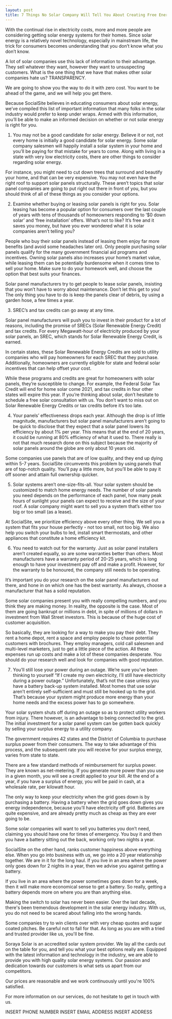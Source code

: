 ```yaml
---
layout: post
title: 7 Things No Solar Company Will Tell You About Creating Free Energy For You And Your Family
---
```






With the continual rise in electricity costs, more and more people are considering getting solar energy systems for their homes. Since solar energy is a relatively novel technology, especially in mainstream life, the trick for consumers becomes understanding that you don’t know what you don’t know. 

A lot of solar companies use this lack of information to their advantage. They sell whatever they want, however they want to unsuspecting customers. What is the one thing that we have that makes other solar companies hate us? TRANSPARENCY.

We are going to show you the way to do it with zero cost. You want to be ahead of the game, and we will help you get there.

Because SocialSite believes in educating consumers about solar energy, we’ve compiled this list of important information that many folks in the solar industry would prefer to keep under wraps. Armed with this information, you’ll be able to make an informed decision on whether or not solar energy is right for you.




1. You may not be a good candidate for solar energy.
Believe it or not, not every home is initially a good candidate for solar energy. Some solar company salesmen will happily install a solar system in your home and you’ll be paying for that mistake for years to come. Along with living in a state with very low electricity costs, there are other things to consider regarding solar energy. 

For instance, you might need to cut down trees that surround and beautify your home, and that can be very expensive. You may not even have the right roof to support solar panels structurally. These aren’t topics that solar panel companies are going to put right out there in front of you, but you should think of all of these things as you consider your options.















2. Examine whether buying or leasing solar panels is right for you.
Solar leasing has become a popular option for consumers over the last couple of years with tens of thousands of homeowners responding to ‘$0 down solar’ and ‘free installation’ offers. What’s not to like? It’s free and it saves you money, but have you ever wondered what it is solar companies aren’t telling you?

People who buy their solar panels instead of leasing them enjoy far more benefits (and avoid some headaches later on). Only people purchasing solar panels qualify for the many government financial aid programs and incentives. Owning solar panels also increases your home’s market value, while leasing them can be potentially burdensome when it comes time to sell your home. Make sure to do your homework well, and choose the option that best suits your finances.

Solar panel manufacturers try to get people to lease solar panels, insisting that you won’t have to worry about maintenance. Don’t let this get to you! The only thing you have to do is keep the panels clear of debris, by using a garden hose, a few times a year.








3. SREC’s and tax credits can go away at any time.

Solar panel manufacturers will push you to invest in their product for a lot of reasons, including the promise of SRECs (Solar Renewable Energy Credit) and tax credits.
For every Megawatt-hour of electricity produced by your solar panels, an SREC, which stands for Solar Renewable Energy Credit, is earned. 

In certain states, these Solar Renewable Energy Credits are sold to utility companies who will pay homeowners for each SREC that they purchase. Additionally, homeowners are currently eligible for state and federal solar incentives that can help offset your cost.

While these programs and credits are great for homeowners with solar panels, they’re susceptible to change. For example, the Federal Solar Tax Credit will end for home solar come 2021, and tax credits in four other states will expire this year. If you’re thinking about solar, don’t hesitate to schedule a free solar consultation with us. You don’t want to miss out on Solar Renewable Energy Credits or tax credits before it’s too late.






4. Your panels’ effectiveness drops each year.
Although the drop is of little magnitude, manufacturers but solar panel manufacturers aren’t going to be quick to disclose that they expect that a solar panel lowers its efficiency by about 1% per year. This means that at the end of 20 years, it could be running at 80% efficiency of what it used to. There really is not that much research done on this subject because the majority of solar panels around the globe are only about 10 years old.

Some companies use panels that are of low quality, and they end up dying within 5-7 years. SocialSite circumvents this problem by using panels that are of top-notch quality. You’ll pay a little more, but you’ll be able to pay it off sooner and attain full ownership quicker.















5. Solar systems aren’t one-size-fits-all.
Your solar system should be customized to match home energy needs. The number of solar panels you need depends on the performance of each panel, how many peak hours of sunlight your panels can expect to receive and the size of your roof. A solar company might want to sell you a system that’s either too big or too small (as a lease). 

At SocialSite, we prioritize efficiency above every other thing. We sell you a system that fits your house perfectly - not too small, not too big. We also help you switch your bulbs to led, install smart thermostats, and other appliances that constitute a home efficiency kit.
















6. You need to watch out for the warranty.
Just as solar panel installers aren’t created equally, so are some warranties better than others. Most manufacturers have a warranty period of 20-25 years, which is long enough to have your investment pay off and make a profit. However, for the warranty to be honoured, the company still needs to be operating.

It’s important you do your research on the solar panel manufacturers out there, and hone in on which one has the best warranty. As always, choose a manufacturer that has a solid reputation.

Some solar companies present you with really compelling numbers, and you think they are making money. In reality, the opposite is the case. Most of them are going bankrupt or millions in debt, in spite of millions of dollars in investment from Wall Street investors. This is because of the huge cost of customer acquisition. 

So basically, they are looking for a way to make you pay their debt. They rent a home depot, rent a space and employ people to chase potential customers with brochures. They employ managers, cold call salesmen and multi-level marketers, just to get a little piece of the action. All these expenses run up costs and make a lot of these companies desperate. You should do your research well and look for companies with good reputation.



7. You’ll still lose your power during an outage.
We’re sure you’ve been thinking to yourself “If I create my own electricity, I’ll still have electricity during a power outage.” Unfortunately, that’s not the case unless you have a battery back-up system installed. Most homes that use solar aren’t entirely self-sufficient and must still be hooked up to the grid. That’s because your system might produce more energy than your home needs and the excess power has to go somewhere. 

Your solar system shuts off during an outage so as to protect utility workers from injury. There however, is an advantage to being connected to the grid. The initial investment for a solar panel system can be gotten back quickly by selling your surplus energy to a utility company.

The government requires 42 states and the District of Columbia to purchase surplus power from their consumers. The way to take advantage of this process, and the subsequent rate you will receive for your surplus energy, varies from state to state.

There are a few standard methods of reimbursement for surplus power. They are known as net-metering. If you generate more power than you use in a given month, you will see a credit applied to your bill. At the end of a year, if you have a surplus of energy, you will be paid in cash, at a wholesale rate, per kilowatt hour.

The only way to keep your electricity when the grid goes down is by purchasing a battery. Having a battery when the grid goes down gives you energy independence, because you’ll have electricity off grid. Batteries are quite expensive, and are already pretty much as cheap as they are ever going to be. 

Some solar companies will want to sell you batteries you don’t need, claiming you should have one for times of emergency. You buy it and then you have a battery sitting out the back, working only two nights a year.

SocialSite on the other hand, ranks customer happiness above everything else. When you go into business with us, we go into a 20 year relationship together. We are in it for the long haul. If you live in an area where the power only goes down for 2 nights in a year, then we advise you against getting a battery. 

If you live in an area where the power sometimes goes down for a week, then it will make more economical sense to get a battery. So really, getting a battery depends more on where you are than anything else.



Making the switch to solar has never been easier. Over the last decade, there's been tremendous development in the solar energy industry. With us, you do not need to be scared about falling into the wrong hands. 

Some companies try to win clients over with very cheap quotes and sugar coated pitches. Be careful not to fall for that. As long as you are with a tried and trusted provider like us, you'll be fine. 

Soraya Solar is an accredited solar system provider. We lay all the cards out on the table for you, and tell you what your best options really are. Equipped with the latest information and technology in the industry, we are able to provide you with high quality solar energy systems. Our passion and dedication towards our customers is what sets us apart from our competitors.

Our prices are reasonable and we work continuously until you're 100% satisfied.

For more information on our services, do not hesitate to get in touch with us.


INSERT PHONE NUMBER
INSERT EMAIL ADDRESS
INSERT ADDRESS

